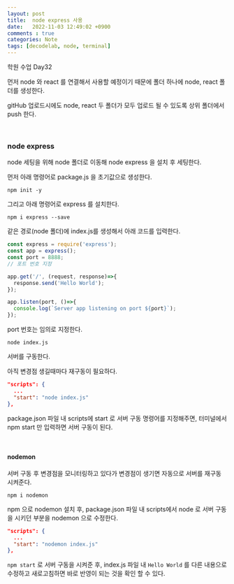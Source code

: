```yaml
---
layout: post
title:  node express 사용
date:   2022-11-03 12:49:02 +0900
comments : true
categories: Note
tags: [decodelab, node, terminal]
---
```


학원 수업 Day32

먼저 node 와 react 를 연결해서 사용할 예정이기 때문에 폴더 하나에 node, react 폴더를 생성한다.

gitHub 업로드시에도 node, react 두 폴더가 모두 업로드 될 수 있도록 상위 폴더에서 push 한다.

<br>

### node express

node 세팅을 위해 node 폴더로 이동해 node express 을 설치 후 세팅한다.

먼저 아래 명령어로 package.js 을 초기값으로 생성한다.

```terminal
npm init -y
```

그리고 아래 명령어로 express 를 설치한다.

```terminal
npm i express --save
```

같은 경로(node 폴더)에 index.js를 생성해서 아래 코드를 입력한다.

```javascript
const express = require('express');
const app = express();
const port = 8888;
// 포트 번호 지정

app.get('/', (request, response)=>{
  response.send('Hello World');
});

app.listen(port, ()=>{
  console.log(`Server app listening on port ${port}`);
});
```

port 번호는 임의로 지정한다.

```terminal
node index.js
```

서버를 구동한다.

아직 변경점 생길때마다 재구동이 필요하다.

```json
"scripts": {
  ...
  "start": "node index.js"
},
```

package.json 파일 내 scripts에 start 로 서버 구동 명령어를 지정해주면, 터미널에서 npm start 만 입력하면 서버 구동이 된다.

<br>

#### nodemon

서버 구동 후 변경점을 모니터링하고 있다가 변경점이 생기면 자동으로 서버를 재구동 시켜준다.

```terminal
npm i nodemon
```

npm 으로 nodemon 설치 후, package.json 파일 내 scripts에서 node 로 서버 구동을 시키던 부분을 nodemon 으로 수정한다.  

```json
"scripts": {
  ...
  "start": "nodemon index.js"
},
```

`npm start` 로 서버 구동을 시켜준 후, index.js 파일 내 `Hello World` 를 다른 내용으로 수정하고 새로고침하면 바로 반영이 되는 것을 확인 할 수 있다.

<br>

